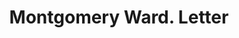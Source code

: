 ---
doi: 10.7916/D8G17BST
date_other: '1912'
date_other_textual: '1912'
form: correspondence
genre:
- Letters (correspondence)
name:
- Montgomery Ward
object_in_context_url: https://biggert.cul.columbia.edu/items/view/ave_biggert_00225
subject_hierarchical_geographic:
- Chicago, Illinois, United States
subject_name:
- Montgomery Ward
title: Montgomery Ward. Letter
sort_title: Montgomery Ward. Letter
call_number: ave_biggert_00225
coordinates:
- 41.83694444444445,-87.68472222222222
pid: ave_biggert_00225
identifiers: ave_biggert_00225
permalink: /biggert/ave_biggert_00225/
layout: iiif-image-page
---